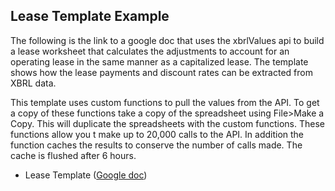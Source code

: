 
Lease Template Example
--
The following is the link to a google doc that uses the xbrlValues api to build a lease worksheet that calculates the adjustments to account for an operating lease in the same manner as a capitalized lease.  The template shows how the lease payments and discount rates can be extracted from XBRL data.

This template uses custom functions to pull the values from the API.  To get a copy of these functions take a copy of the spreadsheet using File>Make a Copy. This will duplicate the spreadsheets with  the custom functions.  These functions allow you t make up to 20,000 calls to the API.  In addition the function caches the results to conserve the number of calls made. The cache is flushed after 6 hours.


* Lease Template ([Google doc](https://docs.google.com/a/xbrl.us/spreadsheets/d/1JA_Gx_Wu0FwNdKatRg-8Ru3gyW36eOr3o7OuUv_QQR4/edit?usp=sharing))
